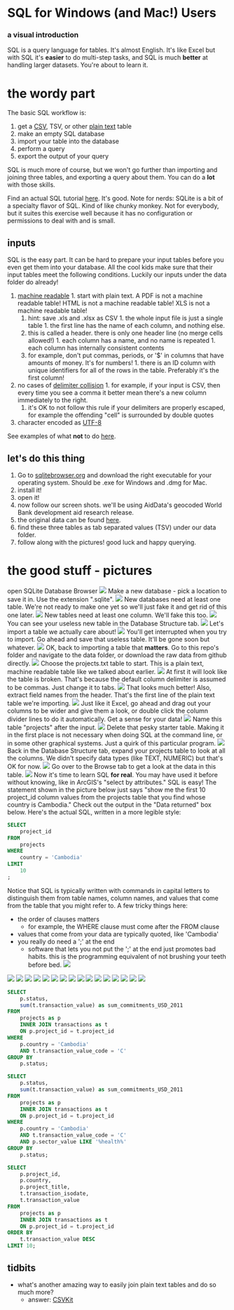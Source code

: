 # SQL for Windows (and Mac!) Users
### a visual introduction

SQL is a query language for tables.
It's almost English.
It's like Excel but with SQL it's **easier** to do multi-step tasks, and SQL is much **better** at handling larger datasets.
You're about to learn it.

# the wordy part

The basic SQL workflow is:

1. get a [CSV](https://en.wikipedia.org/wiki/Comma-separated_values), TSV, or other [plain text](https://en.wikipedia.org/wiki/Plain_text) table
2. make an empty SQL database
3. import your table into the database
4. perform a query
5. export the output of your query

SQL is much more of course, but we won't go further than importing and joining three tables, and exporting a query about them.
You can do a **lot** with those skills.

Find an actual SQL tutorial [here](https://github.com/tthibo/SQL-Tutorial).
It's good.
Note for nerds: SQLite is a bit of a specialty flavor of SQL.  Kind of like chunky monkey.  Not for everybody, but it suites this exercise well because it has no configuration or permissions to deal with and is small.

## inputs

SQL is the easy part.
It can be hard to prepare your input tables before you even get them into your database.
All the cool kids make sure that their input tables meet the following conditions.
Luckily our inputs under the data folder do already!

  1. [machine readable](http://webarchive.okfn.org/okfn.org/201404/opendata/glossary/#machine-readable)
    1. start with plain text. A PDF is not a machine readable table!  HTML is not a machine readable table! XLS is not a machine readable table! 
      1. hint: save .xls and .xlsx as CSV
    1. the whole input file is just a single table
    1. the first line has the name of each column, and nothing else.
      1. this is called a header.  there is only one header line (no merge cells allowed!)
    1. each column has a name, and no name is repeated
    1. each column has internally consistent contents
      1. for example, don't put commas, periods, or '$' in columns that have amounts of money. It's for numbers!
    1. there is an ID column with unique identifiers for all of the rows in the table. Preferably it's the first column!
  1. no cases of [delimiter collision](https://en.wikipedia.org/wiki/Delimiter#Delimiter_collision)
    1. for example, if your input is CSV, then every time you see a comma it better mean there's a new column immediately to the right.
      1. it's OK to not follow this rule if your delimiters are properly escaped, for example the offending "cell" is surrounded by double quotes
  1. character encoded as [UTF-8](https://en.wikipedia.org/wiki/UTF-8)

See examples of what **not** to do [here](http://okfnlabs.org/bad-data/).

## let's do this thing 

1. Go to [sqlitebrowser.org](http://sqlitebrowser.org/) and download the right executable for your operating system. Should be .exe for Windows and .dmg for Mac.
1. install it!
1. open it!
1. now follow our screen shots.  we'll be using AidData's geocoded World Bank development aid research release.
  1. the original data can be found [here](http://aiddata.org/geocoded-datasets).
  1. find these three tables as tab separated values (TSV) under our data folder.
1. follow along with the pictures!  good luck and happy querying.


# the good stuff - pictures

open SQLite Database Browser
![](img/2015-03-10_16_07_12.png)
Make a new database - pick a location to save it in.  Use the extension ".sqlite".
![](img/2015-03-10_16_07_49.png)
New databases need at least one table. We're not ready to make one yet so we'll just fake it and get rid of this one later.
![](img/2015-03-10_16_12_12.png)
New tables need at least one column.  We'll fake this too.
![](img/2015-03-10_16_14_35.png)
You can see your useless new table in the Database Structure tab.
![](img/2015-03-10_16_14_46.png)
Let's import a table we actually care about!
![](img/2015-03-10_16_18_25.png)
You'll get interrupted when you try to import. Go ahead and save that useless table. It'll be gone soon but whatever.
![](img/2015-03-10_16_19_10.png)
OK, back to importing a table that __matters__. Go to this repo's folder and navigate to the data folder, or download the raw data from github directly.
![](img/2015-03-10_16_19_35.png)
Choose the projects.txt table to start. This is a plain text, machine readable table like we talked about earlier.
![](img/2015-03-10_16_20_47.png)
At first it will look like the table is broken.  That's because the default column delimiter is assumed to be commas.  Just change it to tabs.
![](img/2015-03-10_16_21_11.png)
That looks much better! Also, extract field names from the header.  That's the first line of the plain text table we're importing.
![](img/2015-03-10_16_21_29.png)
Just like it Excel, go ahead and drag out your columns to be wider and give them a look, or double click the column divider lines to do it automatically. Get a sense for your data!
![](img/2015-03-10_16_22_09.png)
Name this table "projects" after the input.
![](img/2015-03-10_16_22_21.png)
Delete that pesky starter table. Making it in the first place is not necessary when doing SQL at the command line, or in some other graphical systems. Just a quirk of this particular program.
![](img/2015-03-10_16_47_05.png)
Back in the Database Structure tab, expand your projects table to look at all the columns. We didn't specify data types (like TEXT, NUMERIC) but that's OK for now.
![](img/2015-03-10_16_47_18.png)
Go over to the Browse tab to get a look at the data in this table.
![](img/2015-03-10_16_47_31.png)
Now it's time to learn SQL **for real**.  You may have used it before without knowing, like in ArcGIS's "select by attributes."  SQL is easy!  The statement shown in the picture below just says "show me the first 10 project_id column values from the projects table that you find whose country is Cambodia."
Check out the output in the "Data returned" box below.
Here's the actual SQL, written in a more legible style:

```SQL
SELECT
	project_id
FROM
	projects
WHERE
	country = 'Cambodia'
LIMIT
	10
;
```
Notice that SQL is typically written with commands in capital letters to distinguish them from table names, column names, and values that come from the table that you might refer to.
A few tricky things here:

* the order of clauses matters
  * for example, the WHERE clause must come after the FROM clause
* values that come from your data are typically quoted, like 'Cambodia'
* you really do need a ';' at the end
  * software that lets you not put the ';' at the end just promotes bad habits. this is the programming equivalent of not brushing your teeth before bed.
![](img/2015-03-10_16_49_07.png)

![](img/2015-03-10_16_49_32.png)
![](img/2015-03-10_16_49_51.png)
![](img/2015-03-10_16_50_09.png)
![](img/2015-03-10_16_53_16.png)
![](img/2015-03-10_16_53_46.png)
![](img/2015-03-10_16_54_09.png)
![](img/2015-03-10_16_55_47.png)
![](img/2015-03-10_16_58_20.png)
![](img/2015-03-10_16_58_48.png)
![](img/2015-03-10_17_05_07.png)
![](img/2015-03-10_17_06_01.png)
![](img/2015-03-10_17_15_46.png)
![](img/2015-03-10_17_16_53.png)
![](img/2015-03-10_17_28_38.png)
![](img/2015-03-10_17_29_58.png)
![](img/2015-03-10_17_39_05.png)

```SQL
SELECT
	p.status,
	sum(t.transaction_value) as sum_commitments_USD_2011
FROM
	projects as p
	INNER JOIN transactions as t
	ON p.project_id = t.project_id
WHERE
	p.country = 'Cambodia'
	AND t.transaction_value_code = 'C'
GROUP BY
	p.status;

```

```SQL
SELECT
	p.status,
	sum(t.transaction_value) as sum_commitments_USD_2011
FROM
	projects as p
	INNER JOIN transactions as t
	ON p.project_id = t.project_id
WHERE
	p.country = 'Cambodia'
	AND t.transaction_value_code = 'C'
	AND p.sector_value LIKE '%health%'
GROUP BY
	p.status;
```

```SQL
SELECT
	p.project_id,
	p.country,
	p.project_title,
	t.transaction_isodate,
	t.transaction_value
FROM
	projects as p
	INNER JOIN transactions as t
	ON p.project_id = t.project_id
ORDER BY
	t.transaction_value DESC
LIMIT 10;
```

## tidbits

* what's another amazing way to easily join plain text tables and do so much more?
  * answer: [CSVKit](https://csvkit.readthedocs.org/en/0.9.0/)
